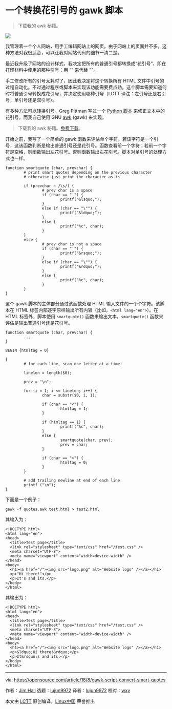 一个转换花引号的 gawk 脚本
======

> 下载我的 awk 秘籍。

![](https://opensource.com/sites/default/files/styles/image-full-size/public/lead-images/osdc_520x292_opensourceprescription.png?itok=gFrc_GTH)

我管理着一个个人网站，用手工编辑网站上的网页。由于网站上的页面并不多，这种方法对我很适合，可以让我对网站代码的细节一清二楚。

最近我升级了网站的设计样式，我决定把所有的普通引号都转换成“花引号”，即在打印材料中使用的那种引号：用 “” 来代替 ""。

手工修改所有的引号太耗时了，因此我决定将这个转换所有 HTML 文件中引号的过程自动化。不过通过程序或脚本来实现该功能需要费点劲。这个脚本需要知道何时将普通引号转换成花引号，并决定使用哪种引号（LCTT 译注：左引号还是右引号，单引号还是双引号）。

有多种方法可以转换引号。Greg Pittman 写过一个 [Python 脚本][1] 来修正文本中的花引号。而我自己使用 GNU [awk][2] (gawk) 来实现。

> 下载我的 awk 秘籍。[免费下载][3]。

开始之前，我写了一个简单的 gawk 函数来评估单个字符。若该字符是一个引号，这该函数判断是输出普通引号还是花引号。函数查看前一个字符；若前一个字符是空格，则函数输出左花引号。否则函数输出右花引号。脚本对单引号的处理方式也一样。

```
function smartquote (char, prevchar) {
        # print smart quotes depending on the previous character
        # otherwise just print the character as-is

        if (prevchar ~ /\s/) {
                # prev char is a space
                if (char == "'") {
                        printf("&lsquo;");
                }
                else if (char == "\"") {
                        printf("&ldquo;");
                }
                else {
                        printf("%c", char);
                }
        }
        else {
                # prev char is not a space
                if (char == "'") {
                        printf("&rsquo;");
                }
                else if (char == "\"") {
                        printf("&rdquo;");
                }
                else {
                        printf("%c", char);
                }
        }
}
```

这个 gawk 脚本的主体部分通过该函数处理 HTML 输入文件的一个个字符。该脚本在 HTML 标签内部逐字原样输出所有内容（比如，`<html lang="en">`）。在 HTML 标签外，脚本使用 `smartquote()` 函数来输出文本。`smartquote()` 函数来评估是输出普通引号还是花引号。

```
function smartquote (char, prevchar) {
        ...
}

BEGIN {htmltag = 0}

{
        # for each line, scan one letter at a time:

        linelen = length($0);

        prev = "\n";

        for (i = 1; i <= linelen; i++) {
                char = substr($0, i, 1);

                if (char == "<") {
                        htmltag = 1;
                }

                if (htmltag == 1) {
                        printf("%c", char);
                }
                else {
                        smartquote(char, prev);
                        prev = char;
                }

                if (char == ">") {
                        htmltag = 0;
                }
        }

        # add trailing newline at end of each line
        printf ("\n");
}
```

下面是一个例子：

```
gawk -f quotes.awk test.html > test2.html
```

其输入为：

```
<!DOCTYPE html>
<html lang="en">
<head>
  <title>Test page</title>
  <link rel="stylesheet" type="text/css" href="/test.css" />
  <meta charset="UTF-8">
  <meta name="viewport" content="width=device-width" />
</head>
<body>
  <h1><a href="/"><img src="logo.png" alt="Website logo" /></a></h1>
  <p>"Hi there!"</p>
  <p>It's and its.</p>
</body>
</html>
```

其输出为：

```
<!DOCTYPE html>
<html lang="en">
<head>
  <title>Test page</title>
  <link rel="stylesheet" type="text/css" href="/test.css" />
  <meta charset="UTF-8">
  <meta name="viewport" content="width=device-width" />
</head>
<body>
  <h1><a href="/"><img src="logo.png" alt="Website logo" /></a></h1>
  <p>&ldquo;Hi there!&rdquo;</p>
  <p>It&rsquo;s and its.</p>
</body>
</html>
```

--------------------------------------------------------------------------------

via: https://opensource.com/article/18/8/gawk-script-convert-smart-quotes

作者：[Jim Hall][a]
选题：[lujun9972](https://github.com/lujun9972)
译者：[lujun9972](https://github.com/lujun9972)
校对：[wxy](https://github.com/wxy)

本文由 [LCTT](https://github.com/LCTT/TranslateProject) 原创编译，[Linux中国](https://linux.cn/) 荣誉推出

[a]:https://opensource.com/users/jim-hall
[1]:https://opensource.com/article/17/3/python-scribus-smart-quotes
[2]:https://opensource.com/downloads/cheat-sheet-awk-features
[3]:https://opensource.com/downloads/cheat-sheet-awk-features
